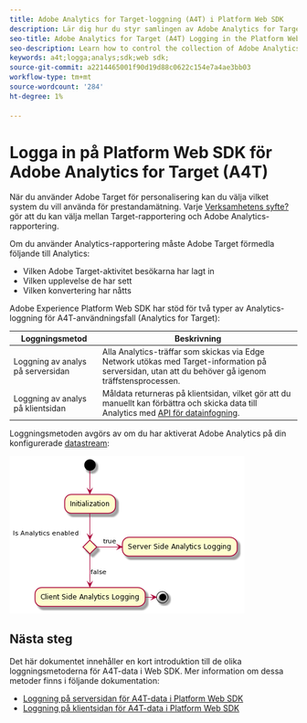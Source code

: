 ```yaml
---
title: Adobe Analytics for Target-loggning (A4T) i Platform Web SDK
description: Lär dig hur du styr samlingen av Adobe Analytics for Target-data (A4T) med Experience Platform Web SDK.
seo-title: Adobe Analytics for Target (A4T) Logging in the Platform Web SDK
seo-description: Learn how to control the collection of Adobe Analytics for Target (A4T) data using the Experience Platform Web SDK.
keywords: a4t;logga;analys;sdk;web sdk;
source-git-commit: a2214465001f90d19d88c0622c154e7a4ae3bb03
workflow-type: tm+mt
source-wordcount: '284'
ht-degree: 1%

---
```



# Logga in på Platform Web SDK för Adobe Analytics for Target (A4T)

När du använder Adobe Target för personalisering kan du välja vilket system du vill använda för prestandamätning. Varje [Verksamhetens syfte?](https://experienceleague.adobe.com/docs/target/using/activities/target-activities-guide.html) gör att du kan välja mellan Target-rapportering och Adobe Analytics-rapportering.

Om du använder Analytics-rapportering måste Adobe Target förmedla följande till Analytics:

* Vilken Adobe Target-aktivitet besökarna har lagt in
* Vilken upplevelse de har sett
* Vilken konvertering har nåtts

Adobe Experience Platform Web SDK har stöd för två typer av Analytics-loggning för A4T-användningsfall (Analytics for Target):

| Loggningsmetod | Beskrivning |
| --- | --- |
| Loggning av analys på serversidan | Alla Analytics-träffar som skickas via Edge Network utökas med Target-information på serversidan, utan att du behöver gå igenom träffstensprocessen. |
| Loggning av analys på klientsidan | Måldata returneras på klientsidan, vilket gör att du manuellt kan förbättra och skicka data till Analytics med [API för datainfogning](https://experienceleague.adobe.com/docs/analytics/import/c-data-insertion-api.html). |

Loggningsmetoden avgörs av om du har aktiverat Adobe Analytics på din konfigurerade [datastream](../../../fundamentals/datastreams.md):

![Beslutsflöde för loggningsmetod](../assets/analytics-logging.png)

## Nästa steg

Det här dokumentet innehåller en kort introduktion till de olika loggningsmetoderna för A4T-data i Web SDK. Mer information om dessa metoder finns i följande dokumentation:

* [Loggning på serversidan för A4T-data i Platform Web SDK](./server-side.md)
* [Loggning på klientsidan för A4T-data i Platform Web SDK](./client-side.md)
